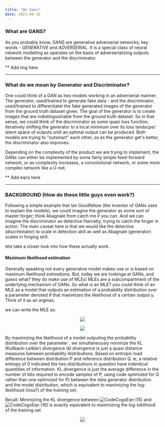 ```yaml
---
title: "On Gans"
date: 2021-08-26
---
```


### What are GANS?
As you probably know, GANS are generative adverserial networks; key words - *GENERATIVE* and *ADVERSERIAL*.
It is a special class of neural network modelling as operates on the basis of adverserializing outputs between the generator and the discriminator.

** Add img here

---
### What do we mean by Generator and Discriminator?
One could think of a GAN as two models working in an adverserial manner. The generator, used/trained to generate fake data - and the discriminator, used/trained to differentiatet the fake generated images of the generator from the ground truth dataset given.
The goal of the generator is to create images that are indistinguishable from the ground truth dataset. So in that sense, we could think of the discriminator as some quasi loss function; iteratively shifting the generator to a local minimum over its loss landscpe/ latent space of outputs until an optimal output can be produced.
Both models are trying to "outsmart" each other, so as the generator get's better, the discriminator also improves. 

Depending on the complexity of the product we are trying to implement, the GANs can either be implemented by some fairly simple feed-forward network, or as complexity increases, a convolutional network, or some more complex network like a U-net.

** Add eqns here

---
### BACKGROUND (How do these little guys even work?)
Following a simple example that Ian Goodfellow (the inventor of GANs uses to explain the models), we could imagine the generator as some sort  of master forger; think Abagnale from catch me if you can. And we can imagine the discriminator as detective Hanratty, trying to catch the forger in action. The main caveat here is that we would like the detective (discriminator) to scale in detection skill as well as Abagnale (generator) scales in forging skill.

lets take a closer look into how these actually work.

#### Maximum likelihood estimation
Generally speaking not every generative model makes use or is based on maximum likelihood estimations. But, today we are lookinga at GANs, and guess what? they do make use of MLEs! 
MLEs are a subcompartment of the underlying mechanism of GANs. So what is an MLE? you could think of an MLE as a model that outputs an estimation of a probability distribution over a parameter denoted $\theta$ that maximizes the likelihood of a certain output y.
Think of it as an argmax.

we can write the MLE as:

<p align="center">
    <img src="https://user-images.githubusercontent.com/73560826/195940211-04647c3f-fa17-4917-a643-cb2d5bf21520.svg">
</p>

<p align="center">
    <img src="https://user-images.githubusercontent.com/73560826/195940428-f81b9b2e-2170-49c8-b994-fb11920eb408.svg">
</p>

By maximizing the likelihood of a model outputing the probability distribution over the parameter  , we simultaneously minimize the KL (Kullback-Leibler) divergence (kl divergence is just a quasi distance measures between probability distributions. Based on entropic load difference between distribution P and reference distribution Q. ie, a relative entropy of 0 indicated the two distributions in question have indentical quantities of information. KL divergence is just the average difference in the number of bits required to encode samples of P, using code optimized for Q rather than one optimized for P) between the data generator distribution and the model distribution, which is equivalent to maximizing the log-likelihood (loss?) of the training set.

Recall: Minimizing the KL divergence between ![CodeCogsEqn (15)](https://user-images.githubusercontent.com/73560826/195943972-f12493d3-85b1-4ae6-95b1-c503b0c99624.svg)
 and ![CodeCogsEqn (16)](https://user-images.githubusercontent.com/73560826/195943989-ed833e6f-7ce3-42f5-8686-75d3cfb68258.svg)
 is exactly equivalent to maximizing the log-loklihood of the training set
 
 <p align="center">
    <img src="https://user-images.githubusercontent.com/73560826/195944062-10c3182f-fb9e-4661-abc9-224f219c7445.svg">
</p>











